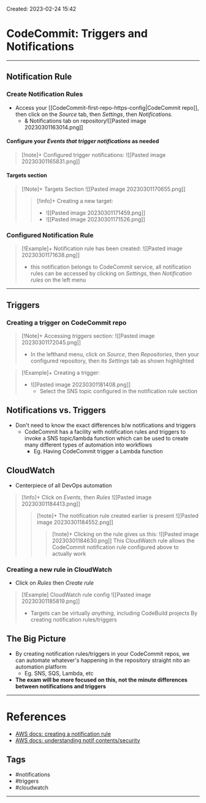 Created: 2023-02-24 15:42
# CodeCommit: Triggers and Notifications
---
## Notification Rule
### Create Notification Rules
- Access your [[CodeCommit-first-repo-https-config|CodeCommit repo]], then click on the *Source* tab, then *Settings*, then *Notifications.* 
	- & Notifications tab on repository![[Pasted image 20230301163014.png]]
#### Configure your *Events that trigger notifications* as needed
>[!note]+ Configured trigger notifications:
> ![[Pasted image 20230301165831.png]]

#### Targets section
> [!Note]+ Targets Section
> ![[Pasted image 20230301170655.png]]
>>[!info]+ Creating a new target:
>>- ![[Pasted image 20230301171459.png]]
>>- ![[Pasted image 20230301171526.png]] 


### Configured Notification Rule
>[!Example]+ Notification rule has been created: 
>![[Pasted image 20230301171638.png]]
> - this notification belongs to CodeCommit service, all notification rules can be accessed by clicking on *Settings*, then *Notification rules* on the left menu



---

## Triggers
### Creating a trigger on CodeCommit repo
>[!Note]+ Accessing *triggers* section:
>![[Pasted image 20230301172045.png]]
> - In the lefthand menu, click on *Source*, then *Repositories*, then your configured repository, then its *Settings* tab as shown highlighted

>[!Example]+ Creating a trigger:
>- ![[Pasted image 20230301181408.png]]
>	- Select the SNS topic configured in the notification rule section

## Notifications vs. Triggers
- Don't need to know the exact differences b/w notifications and triggers
	- CodeCommit has a facility with notification rules and triggers to invoke a SNS topic/lambda function which can be used to create many different types of automation into workflows
		- Eg. Having CodeCommit trigger a Lambda function

## CloudWatch
- Centerpiece of all DevOps automation
>[!info]+ Click on *Events*, then *Rules*
>![[Pasted image 20230301184413.png]]
>>[!note]+ The notification rule created earlier is present
>>![[Pasted image 20230301184552.png]]
>>>[!note]+ Clicking on the rule gives us this:
>>>![[Pasted image 20230301184630.png]]
>>>This CloudWatch rule allows the CodeCommit notification rule configured above to actually work

### Creating a new rule in CloudWatch
- Click on *Rules* then *Create rule*
>[!Example] CloudWatch rule config
>![[Pasted image 20230301185819.png]]
>- Targets can be virtually *anything,* including CodeBuild projects
By creating notification rules/triggers  

## The Big Picture
- By creating notification rules/triggers in your CodeCommit repos, we can automate whatever's happening in the repository straight nito an automation platform
	- Eg. SNS, SQS, Lambda, etc
- **The exam will be more focused on this, not the minute differences between notifications and triggers**

___
# References
- [AWS docs: creating a notification rule](https://docs.aws.amazon.com/dtconsole/latest/userguide/notification-rule-create.html?icmpid=docs_acn_console)
- [AWS docs: understanding notif contents/security](https://docs.aws.amazon.com/dtconsole/latest/userguide/security.html#security-notifications)

## Tags
- #notifications
- #triggers
- #cloudwatch 
---